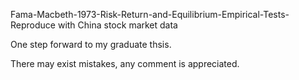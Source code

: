 Fama-Macbeth-1973-Risk-Return-and-Equilibrium-Empirical-Tests-Reproduce with China stock market data

One step forward to my graduate thsis.

There may exist mistakes, any comment is appreciated.
